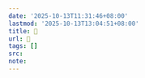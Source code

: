 ```yaml
---
date: '2025-10-13T11:31:46+08:00'
lastmod: '2025-10-13T13:04:51+08:00'
title: 󰪧
url: 󰪧
tags: []
src:
note:
---
```

